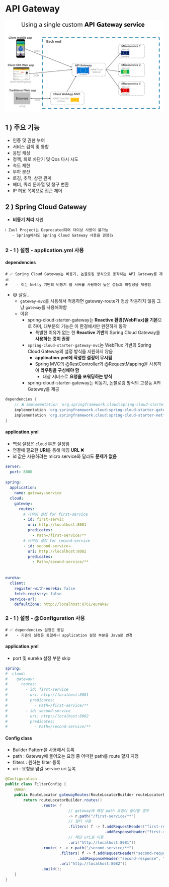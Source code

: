 # API Gateway

![img.png](img.png)

## 1 ) 주요 기능
- 인증 및 권한 부여
- 서비스 검색 및 통합
- 응답 캐싱
- 정책, 회로 차단기 및 Qos 다시 시도
- 속도 제한
- 부하 분산
- 로깅, 추적, 상관 관계
- 헤더, 쿼리 문자열 및 청구 변환
- IP 허용 목록으로 접근 제어

## 2 ) Spring Cloud Gateway
- **비동기 처리** 지원
```properties
ℹ️ Zuul Project는 Deprecated되어 더이상 사용이 불가능
   - Spring에서도 Spring Cloud Gateway 사용을 권장👍
```

### 2 - 1 ) 설정 - application.yml 사용

#### dependencies
```properties
# ✅ Spring Cloud Gateway는 비동기, 논블로킹 방식으로 동작하는 API Gateway를 제공
#    - 이는 Netty 기반의 비동기 웹 서버를 사용하여 높은 성능과 확장성을 제공함
```
- 😅 살질... 
  - `gateway-mvc`를 사용해서 적용하면 gateway-route가 정상 작동하지 않음 그냥 `gateway`를 사용해야함
  - 이유
    - spring-cloud-starter-gateway는 **Reactive 환경(WebFlux)을 기본**으로 하며, 대부분의 기능은 이 환경에서만 완전하게 동작
      - 특별한 이유가 없는 한 **Reactive 기반**의 Spring Cloud Gateway를 **사용하는 것이 권장**
    - `spring-cloud-starter-gateway-mvc`는 WebFlux 기반의 Spring Cloud Gateway의 설정 방식을 지원하지 않음
      - **application.yml에 작성한 설정이 무시됨**
      - Spring MVC의 @RestController와 @RequestMapping을 사용하여 **라우팅을 구성해야 함**
        - 대상 서비스로 **요청을 포워딩하는 방식**
    - spring-cloud-starter-gateway는 비동기, 논블로킹 방식의 고성능 API Gateway를 제공
```groovy
dependencies {
    // ❌ implementation 'org.springframework.cloud:spring-cloud-starter-gateway-mvc'
    implementation 'org.springframework.cloud:spring-cloud-starter-gateway'
    implementation 'org.springframework.cloud:spring-cloud-starter-netflix-eureka-client'
}
```



#### application.yml
- 핵심 설정은 `cloud` 부분 설정임
- 연결에 필요한 **URI**를 통해 매칭 **URL ❌**
- id 값은 사용하려는 micro service와 달라도 **문제가 없음**  
```yaml
server:
  port: 8000

spring:
  application:
    name: gateway-service
  cloud:
    gateway:
      routes:
        # 라우팅 설정 for first-service
        - id: first-servic
          uri: http://localhost:8081
          predicates:
            - Path=/first-service/**
        # 라우팅 설정 for second-service
        - id: second-serviceㄴ
          uri: http://localhost:8082
          predicates:
            - Path=/second-service/**


eureka:
  client:
    register-with-eureka: false
    fetch-registry: false
  service-url:
    defaultZone: http://localhost:8761/eureka/
```

### 2 - 1 ) 설정 - @Configuration 사용
```properties
# ✅ dependencies 설정은 동일
#    - 기존의 설정은 동일하나 application 설정 부분을 Java로 변경
```
#### application.yml
- port 및 eureka 설정 부분 skip 
```yaml
spring:
#  cloud:
#    gateway:
#      routes:
#        - id: first-service
#          uri: http://localhost:8081
#          predicates:
#            - Path=/first-service/**
#        - id: second-service
#          uri: http://localhost:8082
#          predicates:
#            - Path=/second-service/**
```
#### Config class
- Builder Pattern을 사용해서 등록
- path    : Gateway에 들어오는 요청 중 어떠한 path를 route 할지 지정
- filters : 원하는 filter 등록
- uri     : 요청을 넘길  service uri 등록 
```java
@Configuration
public class FilterConfig {
    @Bean
    public RouteLocator gatewayRoutes(RouteLocatorBuilder routeLocatorBuilder){
        return routeLocatorBuilder.routes()
                .route( r
                            // gateway에 해당 path 요청이 들어올 경우
                            -> r.path("/first-service/**")
                            // 필터 사용
                            .filters( f -> f.addRequestHeader("first-request", "first-request-header")
                                            .addResponseHeader("first-response", "first-response-header"))
                            // 해당 uri로 이동
                            .uri("http://localhost:8081"))
                .route( r -> r.path("/second-service/**")
                        .filters( f -> f.addRequestHeader("second-request", "second-request-header")
                                .addResponseHeader("second-response", "second-response-header"))
                        .uri("http://localhost:8082"))
                .build();
    }
}
```